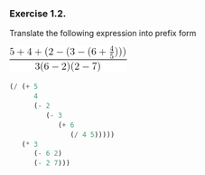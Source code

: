 ### Exercise 1.2.
Translate the following expression into prefix form

![Equation](equation.gif)

```scheme
(/ (+ 5
      4
      (- 2
         (- 3
            (+ 6
               (/ 4 5)))))
   (* 3
      (- 6 2)
      (- 2 7)))
```
